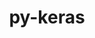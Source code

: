 ---
title: "py-keras"
layout: cache
categories: [package, develop-2024-11-24]
meta: {"versions": ["3.4.1", "3.6.0"], "compilers": ["apple-clang@=15.0.0", "gcc@=13.2.0"], "oss": ["ubuntu24.04", "ventura"], "platforms": ["darwin", "linux"], "targets": ["aarch64", "x86_64_v3"], "stacks": ["ml-darwin-aarch64-mps", "ml-linux-aarch64-cpu", "ml-linux-aarch64-cuda", "ml-linux-x86_64-cpu", "ml-linux-x86_64-cuda", "ml-linux-x86_64-rocm", "root"], "num_specs": 14, "num_specs_by_stack": {"ml-darwin-aarch64-mps": 1, "root": 14, "ml-linux-aarch64-cpu": 3, "ml-linux-aarch64-cuda": 3, "ml-linux-x86_64-rocm": 1, "ml-linux-x86_64-cpu": 3, "ml-linux-x86_64-cuda": 3}}
spec_details: [{"hash": "h4ntdqho54gm7rlyucoceedq5riaayqe", "compiler": "apple-clang@=15.0.0", "versions": ["3.6.0"], "os": "ventura", "platform": "darwin", "target": "aarch64", "variants": ["backend=torch", "build_system=python_pip"], "stacks": ["ml-darwin-aarch64-mps", "root"], "size": "-", "tarball": "https://binaries.spack.io/develop-2024-11-24/build_cache/darwin-ventura-aarch64/apple-clang-15.0.0/py-keras-3.6.0/darwin-ventura-aarch64-apple-clang-15.0.0-py-keras-3.6.0-h4ntdqho54gm7rlyucoceedq5riaayqe.spack"}, {"hash": "6s232jhk3h4xwtvaxrm7pwwap45imflj", "compiler": "gcc@=13.2.0", "versions": ["3.6.0"], "os": "ubuntu24.04", "platform": "linux", "target": "aarch64", "variants": ["backend=jax", "build_system=python_pip"], "stacks": ["ml-linux-aarch64-cpu", "root"], "size": "-", "tarball": "https://binaries.spack.io/develop-2024-11-24/build_cache/linux-ubuntu24.04-aarch64/gcc-13.2.0/py-keras-3.6.0/linux-ubuntu24.04-aarch64-gcc-13.2.0-py-keras-3.6.0-6s232jhk3h4xwtvaxrm7pwwap45imflj.spack"}, {"hash": "k55vs5qolcjzks3zctscwtog7e4btaqg", "compiler": "gcc@=13.2.0", "versions": ["3.6.0"], "os": "ubuntu24.04", "platform": "linux", "target": "aarch64", "variants": ["backend=torch", "build_system=python_pip"], "stacks": ["ml-linux-aarch64-cuda", "root"], "size": "-", "tarball": "https://binaries.spack.io/develop-2024-11-24/build_cache/linux-ubuntu24.04-aarch64/gcc-13.2.0/py-keras-3.6.0/linux-ubuntu24.04-aarch64-gcc-13.2.0-py-keras-3.6.0-k55vs5qolcjzks3zctscwtog7e4btaqg.spack"}, {"hash": "pfqce53hbhnoi3athl5hlm66gw5bzm4j", "compiler": "gcc@=13.2.0", "versions": ["3.6.0"], "os": "ubuntu24.04", "platform": "linux", "target": "aarch64", "variants": ["backend=tensorflow", "build_system=python_pip"], "stacks": ["ml-linux-aarch64-cuda", "root"], "size": "-", "tarball": "https://binaries.spack.io/develop-2024-11-24/build_cache/linux-ubuntu24.04-aarch64/gcc-13.2.0/py-keras-3.6.0/linux-ubuntu24.04-aarch64-gcc-13.2.0-py-keras-3.6.0-pfqce53hbhnoi3athl5hlm66gw5bzm4j.spack"}, {"hash": "qfnup5k2fzdtu4awokkt35523zwzo4jt", "compiler": "gcc@=13.2.0", "versions": ["3.6.0"], "os": "ubuntu24.04", "platform": "linux", "target": "aarch64", "variants": ["backend=tensorflow", "build_system=python_pip"], "stacks": ["ml-linux-aarch64-cpu", "root"], "size": "-", "tarball": "https://binaries.spack.io/develop-2024-11-24/build_cache/linux-ubuntu24.04-aarch64/gcc-13.2.0/py-keras-3.6.0/linux-ubuntu24.04-aarch64-gcc-13.2.0-py-keras-3.6.0-qfnup5k2fzdtu4awokkt35523zwzo4jt.spack"}, {"hash": "rreamfizjdyklchsmimdr7infj64e6gu", "compiler": "gcc@=13.2.0", "versions": ["3.6.0"], "os": "ubuntu24.04", "platform": "linux", "target": "aarch64", "variants": ["backend=torch", "build_system=python_pip"], "stacks": ["ml-linux-aarch64-cpu", "root"], "size": "-", "tarball": "https://binaries.spack.io/develop-2024-11-24/build_cache/linux-ubuntu24.04-aarch64/gcc-13.2.0/py-keras-3.6.0/linux-ubuntu24.04-aarch64-gcc-13.2.0-py-keras-3.6.0-rreamfizjdyklchsmimdr7infj64e6gu.spack"}, {"hash": "zud5mmaaa4xxqvlzabxmaq65vfmz5l2p", "compiler": "gcc@=13.2.0", "versions": ["3.6.0"], "os": "ubuntu24.04", "platform": "linux", "target": "aarch64", "variants": ["backend=jax", "build_system=python_pip"], "stacks": ["ml-linux-aarch64-cuda", "root"], "size": "-", "tarball": "https://binaries.spack.io/develop-2024-11-24/build_cache/linux-ubuntu24.04-aarch64/gcc-13.2.0/py-keras-3.6.0/linux-ubuntu24.04-aarch64-gcc-13.2.0-py-keras-3.6.0-zud5mmaaa4xxqvlzabxmaq65vfmz5l2p.spack"}, {"hash": "3caowfnj7klhglusbtgp5vyrth3fr6u6", "compiler": "gcc@=13.2.0", "versions": ["3.4.1"], "os": "ubuntu24.04", "platform": "linux", "target": "x86_64_v3", "variants": ["backend=tensorflow", "build_system=python_pip"], "stacks": ["root", "ml-linux-x86_64-rocm"], "size": "-", "tarball": "https://binaries.spack.io/develop-2024-11-24/build_cache/linux-ubuntu24.04-x86_64_v3/gcc-13.2.0/py-keras-3.4.1/linux-ubuntu24.04-x86_64_v3-gcc-13.2.0-py-keras-3.4.1-3caowfnj7klhglusbtgp5vyrth3fr6u6.spack"}, {"hash": "4j4l5jbk2tctwf4yptllcaflwmgqfn5i", "compiler": "gcc@=13.2.0", "versions": ["3.6.0"], "os": "ubuntu24.04", "platform": "linux", "target": "x86_64_v3", "variants": ["backend=torch", "build_system=python_pip"], "stacks": ["ml-linux-x86_64-cpu", "root"], "size": "-", "tarball": "https://binaries.spack.io/develop-2024-11-24/build_cache/linux-ubuntu24.04-x86_64_v3/gcc-13.2.0/py-keras-3.6.0/linux-ubuntu24.04-x86_64_v3-gcc-13.2.0-py-keras-3.6.0-4j4l5jbk2tctwf4yptllcaflwmgqfn5i.spack"}, {"hash": "5z7gd5brukfo3yusxqqxmrdftmilinz6", "compiler": "gcc@=13.2.0", "versions": ["3.6.0"], "os": "ubuntu24.04", "platform": "linux", "target": "x86_64_v3", "variants": ["backend=tensorflow", "build_system=python_pip"], "stacks": ["ml-linux-x86_64-cpu", "root"], "size": "-", "tarball": "https://binaries.spack.io/develop-2024-11-24/build_cache/linux-ubuntu24.04-x86_64_v3/gcc-13.2.0/py-keras-3.6.0/linux-ubuntu24.04-x86_64_v3-gcc-13.2.0-py-keras-3.6.0-5z7gd5brukfo3yusxqqxmrdftmilinz6.spack"}, {"hash": "6sdc4ochxphw43op5prui4lidtmvoayb", "compiler": "gcc@=13.2.0", "versions": ["3.6.0"], "os": "ubuntu24.04", "platform": "linux", "target": "x86_64_v3", "variants": ["backend=tensorflow", "build_system=python_pip"], "stacks": ["root", "ml-linux-x86_64-cuda"], "size": "-", "tarball": "https://binaries.spack.io/develop-2024-11-24/build_cache/linux-ubuntu24.04-x86_64_v3/gcc-13.2.0/py-keras-3.6.0/linux-ubuntu24.04-x86_64_v3-gcc-13.2.0-py-keras-3.6.0-6sdc4ochxphw43op5prui4lidtmvoayb.spack"}, {"hash": "7j26tms22fao75sthz2b46246zeygj73", "compiler": "gcc@=13.2.0", "versions": ["3.6.0"], "os": "ubuntu24.04", "platform": "linux", "target": "x86_64_v3", "variants": ["backend=jax", "build_system=python_pip"], "stacks": ["root", "ml-linux-x86_64-cuda"], "size": "-", "tarball": "https://binaries.spack.io/develop-2024-11-24/build_cache/linux-ubuntu24.04-x86_64_v3/gcc-13.2.0/py-keras-3.6.0/linux-ubuntu24.04-x86_64_v3-gcc-13.2.0-py-keras-3.6.0-7j26tms22fao75sthz2b46246zeygj73.spack"}, {"hash": "k7ncl7qnyg4zllkhoxl4keastjszbduq", "compiler": "gcc@=13.2.0", "versions": ["3.6.0"], "os": "ubuntu24.04", "platform": "linux", "target": "x86_64_v3", "variants": ["backend=jax", "build_system=python_pip"], "stacks": ["ml-linux-x86_64-cpu", "root"], "size": "-", "tarball": "https://binaries.spack.io/develop-2024-11-24/build_cache/linux-ubuntu24.04-x86_64_v3/gcc-13.2.0/py-keras-3.6.0/linux-ubuntu24.04-x86_64_v3-gcc-13.2.0-py-keras-3.6.0-k7ncl7qnyg4zllkhoxl4keastjszbduq.spack"}, {"hash": "l5osearqiuzknjpljfsgvyevkguq566i", "compiler": "gcc@=13.2.0", "versions": ["3.6.0"], "os": "ubuntu24.04", "platform": "linux", "target": "x86_64_v3", "variants": ["backend=torch", "build_system=python_pip"], "stacks": ["root", "ml-linux-x86_64-cuda"], "size": "-", "tarball": "https://binaries.spack.io/develop-2024-11-24/build_cache/linux-ubuntu24.04-x86_64_v3/gcc-13.2.0/py-keras-3.6.0/linux-ubuntu24.04-x86_64_v3-gcc-13.2.0-py-keras-3.6.0-l5osearqiuzknjpljfsgvyevkguq566i.spack"}]
---